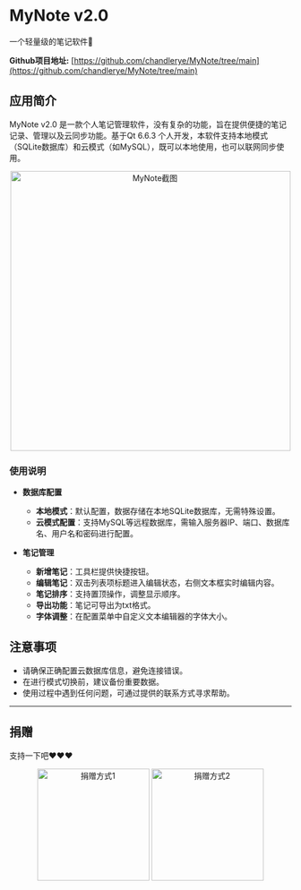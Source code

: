 # MyNote v2.0
一个轻量级的笔记软件📔

**Github项目地址:** [https://github.com/chandlerye/MyNote/tree/main](https://github.com/chandlerye/MyNote/tree/main)

## 应用简介

MyNote v2.0 是一款个人笔记管理软件，没有复杂的功能，旨在提供便捷的笔记记录、管理以及云同步功能。基于Qt 6.6.3 个人开发，本软件支持本地模式（SQLite数据库）和云模式（如MySQL），既可以本地使用，也可以联网同步使用。
<div align="center">
  <img src="https://chandlerye.github.io/2024/06/09/MyNote/MyNote.jpg" alt="MyNote截图" width="500" height="auto">
</div>


### 使用说明
- **数据库配置**
  - **本地模式**：默认配置，数据存储在本地SQLite数据库，无需特殊设置。
  - **云模式配置**：支持MySQL等远程数据库，需输入服务器IP、端口、数据库名、用户名和密码进行配置。
  
- **笔记管理**
  - **新增笔记**：工具栏提供快捷按钮。
  - **编辑笔记**：双击列表项标题进入编辑状态，右侧文本框实时编辑内容。
  - **笔记排序**：支持置顶操作，调整显示顺序。
  - **导出功能**：笔记可导出为txt格式。
  - **字体调整**：在配置菜单中自定义文本编辑器的字体大小。

## 注意事项
- 请确保正确配置云数据库信息，避免连接错误。
- 在进行模式切换前，建议备份重要数据。
- 使用过程中遇到任何问题，可通过提供的联系方式寻求帮助。
---

## 捐赠
支持一下吧❤️❤️❤️
<div align="center">
  <img src="https://chandlerye.github.io/2024/06/09/MyNote/w.png" alt="捐赠方式1" width="200" height="auto">
  <img src="https://chandlerye.github.io/2024/06/09/MyNote/z.png" alt="捐赠方式2" width="200" height="auto">
</div>
